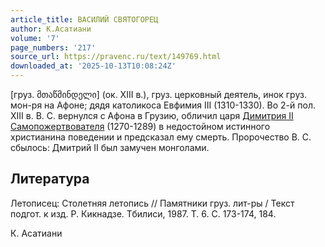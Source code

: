 ```yaml
---
article_title: ВАСИЛИЙ СВЯТОГОРЕЦ
author: К.Асатиани
volume: '7'
page_numbers: '217'
source_url: https://pravenc.ru/text/149769.html
downloaded_at: '2025-10-13T10:08:24Z'
---
```


[груз. მთაწმინდელი] (ок. XIII в.), груз. церковный деятель, инок груз. мон-ря на Афоне; дядя католикоса Евфимия III (1310-1330). Во 2-й пол. XIII в. В. С. вернулся с Афона в Грузию, обличил царя [Димитрия II Самопожертвователя](<https://pravenc.ru/text/Димитрий II Самопожертвователь.html>) (1270-1289) в недостойном истинного христианина поведении и предсказал ему смерть. Пророчество В. С. сбылось: Дмитрий II был замучен монголами.

## Литература

Летописец: Столетняя летопись // Памятники груз. лит-ры / Текст подгот. к изд. Р. Кикнадзе. Тбилиси, 1987. Т. 6. С. 173-174, 184.

К. Асатиани
